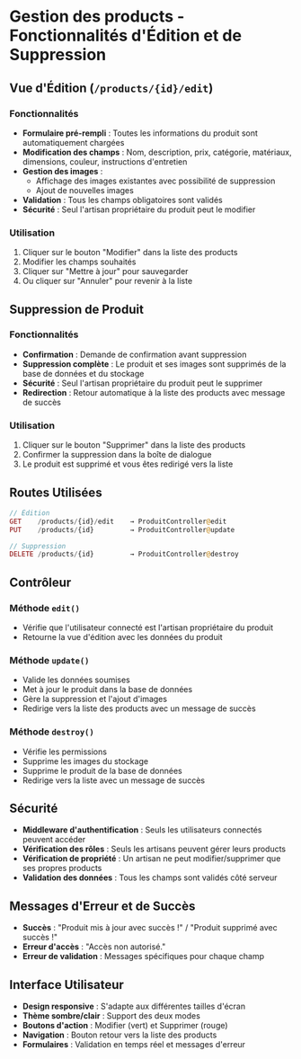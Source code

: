 # Gestion des products - Fonctionnalités d'Édition et de Suppression

## Vue d'Édition (`/products/{id}/edit`)

### Fonctionnalités
- **Formulaire pré-rempli** : Toutes les informations du produit sont automatiquement chargées
- **Modification des champs** : Nom, description, prix, catégorie, matériaux, dimensions, couleur, instructions d'entretien
- **Gestion des images** : 
  - Affichage des images existantes avec possibilité de suppression
  - Ajout de nouvelles images
- **Validation** : Tous les champs obligatoires sont validés
- **Sécurité** : Seul l'artisan propriétaire du produit peut le modifier

### Utilisation
1. Cliquer sur le bouton "Modifier" dans la liste des products
2. Modifier les champs souhaités
3. Cliquer sur "Mettre à jour" pour sauvegarder
4. Ou cliquer sur "Annuler" pour revenir à la liste

## Suppression de Produit

### Fonctionnalités
- **Confirmation** : Demande de confirmation avant suppression
- **Suppression complète** : Le produit et ses images sont supprimés de la base de données et du stockage
- **Sécurité** : Seul l'artisan propriétaire du produit peut le supprimer
- **Redirection** : Retour automatique à la liste des products avec message de succès

### Utilisation
1. Cliquer sur le bouton "Supprimer" dans la liste des products
2. Confirmer la suppression dans la boîte de dialogue
3. Le produit est supprimé et vous êtes redirigé vers la liste

## Routes Utilisées

```php
// Édition
GET    /products/{id}/edit    → ProduitController@edit
PUT    /products/{id}         → ProduitController@update

// Suppression  
DELETE /products/{id}         → ProduitController@destroy
```

## Contrôleur

### Méthode `edit()`
- Vérifie que l'utilisateur connecté est l'artisan propriétaire du produit
- Retourne la vue d'édition avec les données du produit

### Méthode `update()`
- Valide les données soumises
- Met à jour le produit dans la base de données
- Gère la suppression et l'ajout d'images
- Redirige vers la liste des products avec un message de succès

### Méthode `destroy()`
- Vérifie les permissions
- Supprime les images du stockage
- Supprime le produit de la base de données
- Redirige vers la liste avec un message de succès

## Sécurité

- **Middleware d'authentification** : Seuls les utilisateurs connectés peuvent accéder
- **Vérification des rôles** : Seuls les artisans peuvent gérer leurs products
- **Vérification de propriété** : Un artisan ne peut modifier/supprimer que ses propres products
- **Validation des données** : Tous les champs sont validés côté serveur

## Messages d'Erreur et de Succès

- **Succès** : "Produit mis à jour avec succès !" / "Produit supprimé avec succès !"
- **Erreur d'accès** : "Accès non autorisé."
- **Erreur de validation** : Messages spécifiques pour chaque champ

## Interface Utilisateur

- **Design responsive** : S'adapte aux différentes tailles d'écran
- **Thème sombre/clair** : Support des deux modes
- **Boutons d'action** : Modifier (vert) et Supprimer (rouge)
- **Navigation** : Bouton retour vers la liste des products
- **Formulaires** : Validation en temps réel et messages d'erreur
